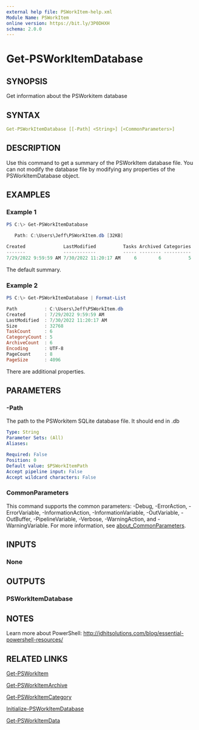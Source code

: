 ```yaml
---
external help file: PSWorkItem-help.xml
Module Name: PSWorkItem
online version: https://bit.ly/3P0DHXH
schema: 2.0.0
---
```


# Get-PSWorkItemDatabase

## SYNOPSIS

Get information about the PSWorkitem database

## SYNTAX

```yaml
Get-PSWorkItemDatabase [[-Path] <String>] [<CommonParameters>]
```

## DESCRIPTION

Use this command to get a summary of the PSWorkItem database file. You can not modify the database file by modifying any properties of the PSWorkItemDatabase object.

## EXAMPLES

### Example 1

```powershell
PS C:\> Get-PSWorkItemDatabase

   Path: C:\Users\Jeff\PSWorkItem.db [32KB]

Created              LastModified          Tasks Archived Categories
-------              ------------          ----- -------- ----------
7/29/2022 9:59:59 AM 7/30/2022 11:20:17 AM     6        6          5
```

The default summary.

### Example 2

```powershell
PS C:\> Get-PSWorkItemDatabase | Format-List

Path          : C:\Users\Jeff\PSWorkItem.db
Created       : 7/29/2022 9:59:59 AM
LastModified  : 7/30/2022 11:20:17 AM
Size          : 32768
TaskCount     : 6
CategoryCount : 5
ArchiveCount  : 6
Encoding      : UTF-8
PageCount     : 8
PageSize      : 4096
```

There are additional properties.

## PARAMETERS

### -Path

The path to the PSWorkitem SQLite database file.
It should end in .db

```yaml
Type: String
Parameter Sets: (All)
Aliases:

Required: False
Position: 0
Default value: $PSWorkItemPath
Accept pipeline input: False
Accept wildcard characters: False
```

### CommonParameters

This command supports the common parameters: -Debug, -ErrorAction, -ErrorVariable, -InformationAction, -InformationVariable, -OutVariable, -OutBuffer, -PipelineVariable, -Verbose, -WarningAction, and -WarningVariable. For more information, see [about_CommonParameters](http://go.microsoft.com/fwlink/?LinkID=113216).

## INPUTS

### None

## OUTPUTS

### PSWorkItemDatabase

## NOTES

Learn more about PowerShell: http://jdhitsolutions.com/blog/essential-powershell-resources/

## RELATED LINKS

[Get-PSWorkItem](Get-PSWorkItem.md)

[Get-PSWorkItemArchive](Get-PSWorkItemArchive.md)

[Get-PSWorkItemCategory](Get-PSWorkItemCategory.md)

[Initialize-PSWorkItemDatabase](Initialize-PSWorkItemDatabase.md)

[Get-PSWorkItemData](Get-PSWorkItemData.md)
